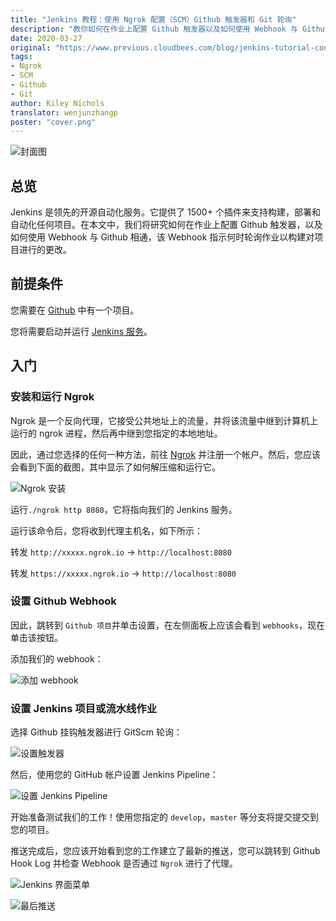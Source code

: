 ```yaml
---
title: "Jenkins 教程：使用 Ngrok 配置（SCM）Github 触发器和 Git 轮询"
description: "教你如何在作业上配置 Github 触发器以及如何使用 Webhook 与 Github 相通"
date: 2020-03-27
original: "https://www.previous.cloudbees.com/blog/jenkins-tutorial-configure-scm-github-triggers-and-git-polling-using-ngrok"
tags:
- Ngrok
- SCM
- Github
- Git
author: Kiley Nichols
translator: wenjunzhangp
poster: "cover.png"
---
```


![封面图](cover.png)

## 总览

Jenkins 是领先的开源自动化服务。它提供了 1500+ 个插件来支持构建，部署和自动化任何项目。在本文中，我们将研究如何在作业上配置 Github 触发器，以及如何使用 Webhook 与 Github 相通，该 Webhook 指示何时轮询作业以构建对项目进行的更改。

## 前提条件

您需要在 [Github](https://github.com/) 中有一个项目。

您将需要启动并运行 [Jenkins 服务](https://jenkins.io/download/)。

## 入门

### 安装和运行 Ngrok

Ngrok 是一个反向代理，它接受公共地址上的流量，并将该流量中继到计算机上运行的 ngrok 进程，然后再中继到您指定的本地地址。

因此，通过您选择的任何一种方法，前往 [Ngrok](https://ngrok.com/) 并注册一个帐户。然后，您应该会看到下面的截图，其中显示了如何解压缩和运行它。

![Ngrok 安装](setup-install.png)

运行`./ngrok http 8080`，它将指向我们的 Jenkins 服务。

运行该命令后，您将收到代理主机名，如下所示：

转发 `http://xxxxx.ngrok.io` -> `http://localhost:8080`

转发 `https://xxxxx.ngrok.io` -> `http://localhost:8080`

### 设置 Github Webhook

因此，跳转到 `Github 项目`并单击设置，在左侧面板上应该会看到 `webhooks`，现在单击该按钮。

添加我们的 webhook：

![添加 webhook](webhook.png)

### 设置 Jenkins 项目或流水线作业

选择 Github 挂钩触发器进行 GitScm 轮询：

![设置触发器](triggers.png)

然后，使用您的 GitHub 帐户设置 Jenkins Pipeline：

![设置 Jenkins Pipeline](pipeline.png)

开始准备测试我们的工作！使用您指定的 `develop`，`master` 等分支将提交提交到您的项目。

推送完成后，您应该开始看到您的工作建立了最新的推送，您可以跳转到 Github Hook Log 并检查 Webhook 是否通过 `Ngrok` 进行了代理。

![Jenkins 界面菜单](jenkins-build.png)

![最后推送](last-push.png)